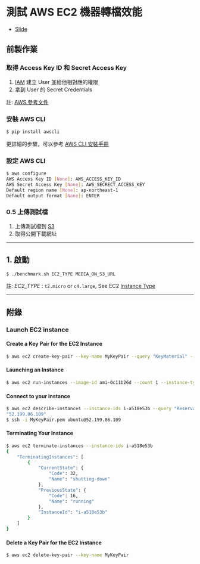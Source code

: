 # 測試 AWS EC2 機器轉檔效能

- [Slide](https://moiamond.github.io/ppt/02.aws-ffmpeg-benchmark/)

## 前製作業

### 取得 Access Key ID 和 Secret Access Key

1. [IAM](https://console.aws.amazon.com/iam/home) 建立 User 並給他相對應的權限
1. 拿到 User 的 Secret Credentials

註: [AWS 參考文件](http://docs.aws.amazon.com/cli/latest/userguide/cli-chap-getting-set-up.html)

### 安裝 AWS CLI

```bash
$ pip install awscli
```
更詳細的步驟，可以參考 [AWS CLI 安裝手冊](http://docs.aws.amazon.com/cli/latest/userguide/installing.html#install-with-pip)


### 設定 AWS CLI

```bash
$ aws configure
AWS Access Key ID [None]: AWS_ACCESS_KEY_ID
AWS Secret Access Key [None]: AWS_SECRECT_ACCESS_KEY
Default region name [None]: ap-northeast-1
Default output format [None]: ENTER
```

### 0.5 上傳測試檔

1. 上傳測試檔到 [S3](https://console.aws.amazon.com/s3/home)
1. 取得公開下載網址

---

## 1. 啟動

```bash
$ ./benchmark.sh EC2_TYPE MEDIA_ON_S3_URL
```

註: *EC2_TYPE* : `t2.micro` or `c4.large`, See EC2 [Instance Type](http://docs.aws.amazon.com/AWSEC2/latest/UserGuide/instance-types.html)


---

## 附錄

### Launch EC2 instance

#### Create a Key Pair for the EC2 Instance

```bash
$ aws ec2 create-key-pair --key-name MyKeyPair --query "KeyMaterial" --output text > MyKeyPair.pem
```

#### Launching an Instance

```bash
$ aws ec2 run-instances --image-id ami-0c11b26d --count 1 --instance-type t2.micro --key-name MyKeyPair 
```

#### Connect to your instance

```bash
$ aws ec2 describe-instances --instance-ids i-a518e53b --query "Reservations[0].Instances[0].PublicIpAddress"
"52.199.86.109"
$ ssh -i MyKeyPair.pem ubuntu@52.199.86.109
```

#### Terminating Your Instance

```bash
$ aws ec2 terminate-instances --instance-ids i-a518e53b
{                                              
    "TerminatingInstances": [                  
        {                                      
            "CurrentState": {                  
                "Code": 32,                    
                "Name": "shutting-down"        
            },                                 
            "PreviousState": {                 
                "Code": 16,                    
                "Name": "running"              
            },                                 
            "InstanceId": "i-a518e53b"         
        }                                      
    ]                                          
}                                              
```

#### Delete a Key Pair for the EC2 Instance

```bash
$ aws ec2 delete-key-pair --key-name MyKeyPair
```
